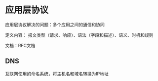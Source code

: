 # 应用层协议

应用层协议解决的问题：多个应用之间的通信和协同

定义内容：
报文类型（请求、响应）、语法（字段和描述）、语义、时机和规则

文档：RFC文档

## DNS

互联网使用的命名系统，将主机名和域名转换为IP地址
